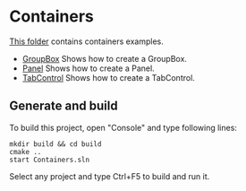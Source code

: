 ﻿# Containers

[This folder](.) contains containers examples.

* [GroupBox](GroupBox/README.md) Shows how to create a GroupBox.
* [Panel](Panel/README.md) Shows how to create a Panel.
* [TabControl](TabControl/README.md) Shows how to create a TabControl.

## Generate and build

To build this project, open "Console" and type following lines:

``` shell
mkdir build && cd build
cmake .. 
start Containers.sln
```

Select any project and type Ctrl+F5 to build and run it.
